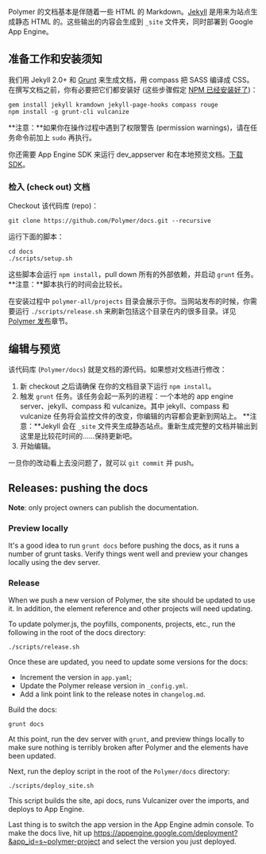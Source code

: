 <!-- Polymer docs are mostly in Markdown with some HTML. [Jekyll][jekyll] is used to generate the static HTML for the site. The output is generated into a folder called `_site` and served from Google App Engine. -->
Polymer 的文档基本是伴随着一些 HTML 的 Markdown。[Jekyll][jekyll] 是用来为站点生成静态 HTML 的。这些输出的内容会生成到 `_site` 文件夹，同时部署到 Google App Engine。

<!-- ## Prereqs and installation requirements -->
## 准备工作和安装须知

<!-- We use Jekyll 2.0+ and [Grunt][grunt] to generate the documentation, and compass to compile SASS to CSS. You'll need to install the requirements before working on the docs (these instructions assume [NPM is already installed](http://nodejs.org/download/)): -->
我们用 Jekyll 2.0+ 和 [Grunt][grunt] 来生成文档，用 compass 把 SASS 编译成 CSS。在撰写文档之前，你有必要把它们都安装好 (这些步骤假定 [NPM 已经安装好了](http://nodejs.org/download/))：

    gem install jekyll kramdown jekyll-page-hooks compass rouge
    npm install -g grunt-cli vulcanize

<!-- **Note:** If you receive permission warnings, you may need to run the above tasks with `sudo`. -->
**注意：**如果你在操作过程中遇到了权限警告 (permission warnings)，请在任务命令前加上 `sudo` 再执行。

<!-- You'll also need the App Engine SDK to run the dev_appserver and preview the docs locally. [Download the SDK](https://developers.google.com/appengine/downloads). -->
你还需要 App Engine SDK 来运行 dev_appserver 和在本地预览文档。[下载 SDK](https://developers.google.com/appengine/downloads)。


<!-- ### Check out the documentation -->
### 检入 (check out) 文档

<!-- Checkout this repo: -->
Checkout 该代码库 (repo)：

    git clone https://github.com/Polymer/docs.git --recursive

<!-- Run the setup script: -->
运行下面的脚本：

    cd docs
    ./scripts/setup.sh

<!-- This will run `npm install`, pull down any external dependencies, and kickoff the `grunt` task. **Note:** these scripts can take some time to install. -->
这些脚本会运行 `npm install`，pull down 所有的外部依赖，并启动 `grunt` 任务。
**注意：**脚本执行的时间会比较长。

<!-- During the setup process the `polymer-all/projects` directory is populated for you. Whenever the site is released you'll need to re-run `./scripts/release.sh` in order to refresh this and other directories. See the [Polymer release](#polymer-release) section for more details. -->
在安装过程中 `polymer-all/projects` 目录会展示于你。当网站发布的时候，你需要运行 `./scripts/release.sh` 来刷新包括这个目录在内的很多目录。详见 [Polymer 发布](#polymer-release)章节。

<!-- ## Making edits and previewing changes -->
## 编辑与预览

<!-- This repo (`Polymer/docs`) is where the documentation source files live. To make a change: -->
该代码库 (`Polymer/docs`) 就是文档的源代码。如果想对文档进行修改：

<!-- 1. Be sure to run `npm install` in your docs directory if it's a new checkout. -->
<!-- 2. Fire up the `grunt` task. This task runs a number of processes: a local app engine server, jekyll, compass, and vulcanize. The jekyll, compass, and vulcanize tasks will all watch for file changes and update the site if you make any edits. -->
<!-- **Note:** Jekyll generates the static site in a folder named `_site`. It can take some time for the docs to fully regenerate and be copied to the output folder...keep refreshing! -->
<!-- 3. Make your edits. -->
1. 新 checkout 之后请确保 在你的文档目录下运行 `npm install`。
2. 触发 `grunt` 任务。该任务会起一系列的进程：一个本地的 app engine server、jekyll、compass 和 vulcanize。其中 jekyll、compass 和 vulcanize 任务将会监控文件的改变，你编辑的内容都会更新到网站上。
**注意：**Jekyll 会在 `_site` 文件夹生成静态站点。重新生成完整的文档并输出到这里是比较花时间的……保持更新吧。
3. 开始编辑。

<!-- Once your changes look good, `git commit` them and push. -->
一旦你的改动看上去没问题了，就可以 `git commit` 并 push。

## Releases: pushing the docs

**Note**: only project owners can publish the documentation.

### Preview locally

It's a good idea to run `grunt docs` before pushing the docs, as it runs a number of grunt tasks. Verify things went well and preview your changes locally using the dev server.

### Release

When we push a new version of Polymer, the site should be updated to use it. In addition,
the element reference and other projects will need updating.

To update polymer.js, the poyfills, components, projects, etc., run the following in the root of the docs directory:

    ./scripts/release.sh

Once these are updated, you need to update some versions for the docs:

- Increment the version in `app.yaml`;
- Update the Polymer release version in `_config.yml`.
- Add a link point link to the release notes in `changelog.md`.

Build the docs:

    grunt docs
    
At this point, run the dev server with `grunt`, and preview things locally to make sure nothing is terribly
broken after Polymer and the elements have been updated. 

Next, run the deploy script in the root of the `Polymer/docs` directory:

    ./scripts/deploy_site.sh
    
This script builds the site, api docs, runs Vulcanizer over the imports, and deploys to App Engine.    

Last thing is to switch the app version in the App Engine admin console. To make the docs live, hit up https://appengine.google.com/deployment?&app_id=s~polymer-project and select the version you just deployed.

[jekyll]: http://jekyllrb.com/
[grunt]: http://gruntjs.com/
